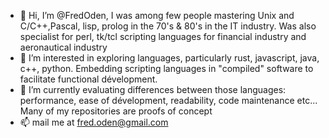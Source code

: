 - 👋 Hi, I’m @FredOden, I was among few people mastering Unix and C/C++,Pascal, lisp, prolog in the 70's & 80's in the IT industry.
Was also specialist for perl, tk/tcl scripting languages for financial industry and aeronautical industry
- 👀 I’m interested in exploring languages, particularly rust, javascript, java, c++, python.
Embedding scripting languages in "compiled" software to facilitate
functional dévelopment.
- 🌱 I’m currently evaluating differences between those languages: performance, ease of dévelopment, readability, code maintenance etc...
Many of my repositories are proofs of concept
- 📫 mail me at fred.oden@gmail.com

<!---
FredOden/FredOden is a ✨ special ✨ repository because its `README.md` (this file) appears on your GitHub profile.
You can click the Preview link to take a look at your changes.
--->
